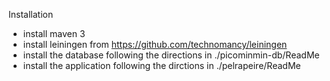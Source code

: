 
Installation
- install maven 3
- install leiningen from https://github.com/technomancy/leiningen
- install the database following the directions in ./picominmin-db/ReadMe
- install the application following the dirctions in ./pelrapeire/ReadMe